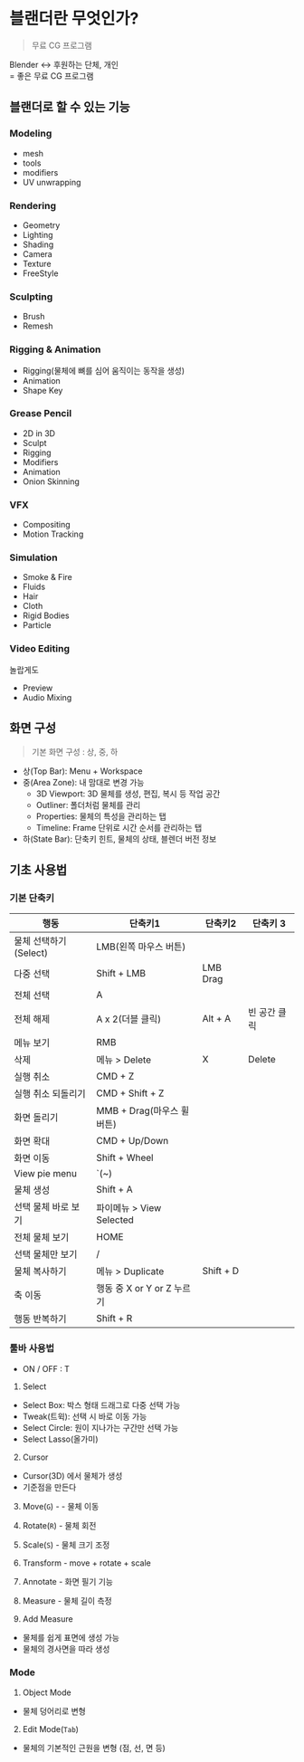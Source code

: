 # 블랜더란 무엇인가?

> 무료 CG 프로그램

Blender <-> 후원하는 단체, 개인  
= 좋은 무료 CG 프로그램

## 블랜더로 할 수 있는 기능

### Modeling

- mesh
- tools
- modifiers
- UV unwrapping

### Rendering

- Geometry
- Lighting
- Shading
- Camera
- Texture
- FreeStyle

### Sculpting

- Brush
- Remesh

### Rigging & Animation

- Rigging(물체에 뼈를 심어 움직이는 동작을 생성)
- Animation
- Shape Key

### Grease Pencil

- 2D in 3D
- Sculpt
- Rigging
- Modifiers
- Animation
- Onion Skinning

### VFX

- Compositing
- Motion Tracking

### Simulation

- Smoke & Fire
- Fluids
- Hair
- Cloth
- Rigid Bodies
- Particle

### Video Editing

놀랍게도

- Preview
- Audio Mixing

## 화면 구성

> 기본 화면 구성 : 상, 중, 하

- 상(Top Bar): Menu + Workspace
- 중(Area Zone): 내 맘대로 변경 가능
  - 3D Viewport: 3D 물체를 생성, 편집, 복시 등 작업 공간
  - Outliner: 폴더처럼 물체를 관리
  - Properties: 물체의 특성을 관리하는 탭
  - Timeline: Frame 단위로 시간 순서를 관리하는 탭
- 하(State Bar): 단축키 힌트, 물체의 상태, 블렌더 버전 정보

## 기초 사용법

### 기본 단축키

| 행동                  | 단축키1                    | 단축키2   | 단축키 3     |
| --------------------- | -------------------------- | --------- | ------------ |
| 물체 선택하기(Select) | LMB(왼쪽 마우스 버튼)      |
| 다중 선택             | Shift + LMB                | LMB Drag  |
| 전체 선택             | A                          |
| 전체 해제             | A x 2(더블 클릭)           | Alt + A   | 빈 공간 클릭 |
| 메뉴 보기             | RMB                        |
| 삭제                  | 메뉴 > Delete              | X         | Delete       |
| 실행 취소             | CMD + Z                    |
| 실행 취소 되돌리기    | CMD + Shift + Z            |
| 화면 돌리기           | MMB + Drag(마우스 휠 버튼) |
| 화면 확대             | CMD + Up/Down              |
| 화면 이동             | Shift + Wheel              |
| View pie menu         | `(~)                       |
| 물체 생성             | Shift + A                  |
| 선택 물체 바로 보기   | 파이메뉴 > View Selected   |
| 전체 물체 보기        | HOME                       |
| 선택 물체만 보기      | /                          |
| 물체 복사하기         | 메뉴 > Duplicate           | Shift + D |
| 축 이동               | 행동 중 X or Y or Z 누르기 |
| 행동 반복하기         | Shift + R                  |

### 툴바 사용법

- ON / OFF : T

1. Select

- Select Box: 박스 형태 드래그로 다중 선택 가능
- Tweak(트윅): 선택 시 바로 이동 가능
- Select Circle: 원이 지나가는 구간만 선택 가능
- Select Lasso(올가미)

2. Cursor

- Cursor(3D) 에서 물체가 생성
- 기준점을 만든다

3. Move(`G`) - - 물체 이동

4. Rotate(`R`) - 물체 회전

5. Scale(`S`) - 물체 크기 조정

6. Transform - move + rotate + scale

7. Annotate - 화면 필기 기능

8. Measure - 물체 길이 측정

9. Add Measure

- 물체를 쉽게 표면에 생성 가능
- 물체의 경사면을 따라 생성

### Mode

1. Object Mode

- 물체 덩어리로 변형

2. Edit Mode(`Tab`)

- 물체의 기본적인 근원을 변형 (점, 선, 면 등)
